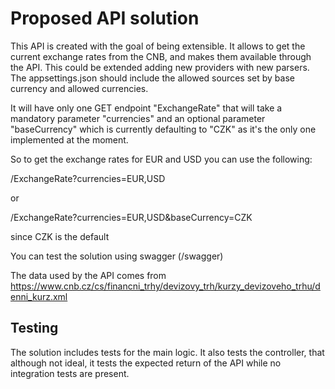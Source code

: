 # Proposed API solution
This API is created with the goal of being extensible. It allows to get the current exchange rates from the CNB, and makes them available through the API.
This could be extended adding new providers with new parsers.
The appsettings.json should include the allowed sources set by base currency and allowed currencies.

It will have only one GET endpoint "ExchangeRate" that will take a mandatory parameter "currencies" and an optional parameter "baseCurrency" which is currently defaulting to "CZK" as it's the only one implemented at the moment.

So to get the exchange rates for EUR and USD you can use the following:

/ExchangeRate?currencies=EUR,USD

or

/ExchangeRate?currencies=EUR,USD&baseCurrency=CZK

since CZK is the default

You can test the solution using swagger (/swagger)

The data used by the API comes from https://www.cnb.cz/cs/financni_trhy/devizovy_trh/kurzy_devizoveho_trhu/denni_kurz.xml

## Testing
The solution includes tests for the main logic. It also tests the controller, that although not ideal, it tests the expected return of the API while no integration tests are present.